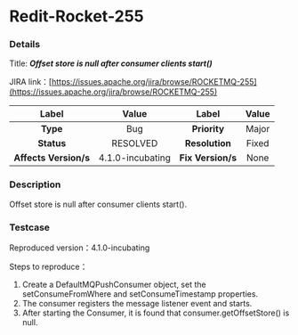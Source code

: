 # Redit-Rocket-255

### Details
Title: ***Offset store is null after consumer clients start()***

JIRA link：[https://issues.apache.org/jira/browse/ROCKETMQ-255](https://issues.apache.org/jira/browse/ROCKETMQ-255)

|         Label         |    Value     | Label           |       Value        |
|:---------------------:|:------------:|:---------------:|:------------------:|
|       **Type**        |     Bug      | **Priority**    |       Major        |
|      **Status**       |    RESOLVED    | **Resolution**  |       Fixed      |
| **Affects Version/s** | 4.1.0-incubating | **Fix Version/s** |     None     |

### Description

Offset store is null after consumer clients start().

### Testcase

Reproduced version：4.1.0-incubating

Steps to reproduce：

1. Create a DefaultMQPushConsumer object, set the setConsumeFromWhere and setConsumeTimestamp properties.
2. The consumer registers the message listener event and starts.
3. After starting the Consumer, it is found that consumer.getOffsetStore() is null.

